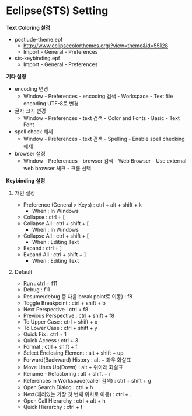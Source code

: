 # Eclipse(STS) Setting

**Text Coloring 설정**
* postlude-theme.epf
    * http://www.eclipsecolorthemes.org/?view=theme&id=55128
    * Import - General - Preferences
* sts-keybinding.epf
    * Import - General - Preferences

**기타 설정**
* encoding 변경
    * Window - Preferences - encoding 검색 - Workspace - Text file encoding UTF-8로 변경
* 글자 크기 변경
    * Window - Preferences - text 검색 - Color and Fonts - Basic - Text Font
* spell check 해제
    * Window - Preferences - text 검색 - Spelling - Enable spell checking 해제
* browser 설정
    * Window - Preferences - browser 검색 - Web Browser - Use external web browser 체크 - 크롬 선택

**Keybinding 설정**

1. 개인 설정
    * Preference (General > Keys) : ctrl + alt + shift + k
        * When : In Windows
    * Collapse : ctrl + [
    * Collapse All : ctrl + shift + [
        * When : In Windows
    * Collapse All : ctrl + shift + [
        * When : Editing Text
    * Expand : ctrl + ]
    * Expand All : ctrl + shift + ]
        * When : Editing Text

2. Default
    * Run : ctrl + f11
    * Debug : f11
    * Resume(debug 중 다음 break point로 이동) : f8
    * Toggle Breakpoint : ctrl + shift + b
    * Next Perspective : ctrl + f8
    * Previous Perspective : ctrl + shift + f8
    * To Upper Case : ctrl + shift + x
    * To Lower Case : ctrl + shift + y
    * Quick Fix : ctrl + 1
    * Quick Access : ctrl + 3
    * Format : ctrl + shift + f
    * Select Enclosing Element : alt + shift + up
    * Forward(Backward) History : alt + 좌우 화살표
    * Move Lines Up(Down) : alt + 위아래 화살표
    * Rename - Refactoring : alt + shift + r
    * References in Workspace(caller 검색) : ctrl + shift + g
    * Open Search Dialog : ctrl + h
    * Next(에러있는 가장 첫 번째 위치로 이동) : ctrl + .
    * Open Call Hierarchy : ctrl + alt + h
    * Quick Hierarchy : ctrl + t
